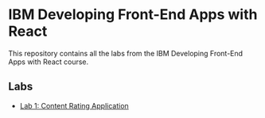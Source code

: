 # IBM Developing Front-End Apps with React

This repository contains all the labs from the IBM Developing Front-End Apps with React course.

## Labs
- [Lab 1: Content Rating Application](Lab1/README.md)
